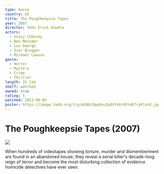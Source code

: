 ```yaml
---
type: movie
country: US
title: The Poughkeepsie Tapes
year: 2007
director: John Erick Dowdle
actors:
  - Stacy Chbosky
  - Ben Messmer
  - Lou George
  - Ivar Brogger
  - Michael Lawson
genre:
  - Horror
  - Mystery
  - Crime
  - Thriller
length: 1h 21m
shelf: watched
owned: true
rating: 5
watched: 2023-09-05
poster: https://image.tmdb.org/t/p/w500/8ppkhu3pO3fnXr05YeE7ryKloVd.jpg
---
```


# The Poughkeepsie Tapes (2007)

![](https://image.tmdb.org/t/p/w500/8ppkhu3pO3fnXr05YeE7ryKloVd.jpg)

When hundreds of videotapes showing torture, murder and dismemberment are found in an abandoned house, they reveal a serial killer's decade-long reign of terror and become the most disturbing collection of evidence homicide detectives have ever seen.